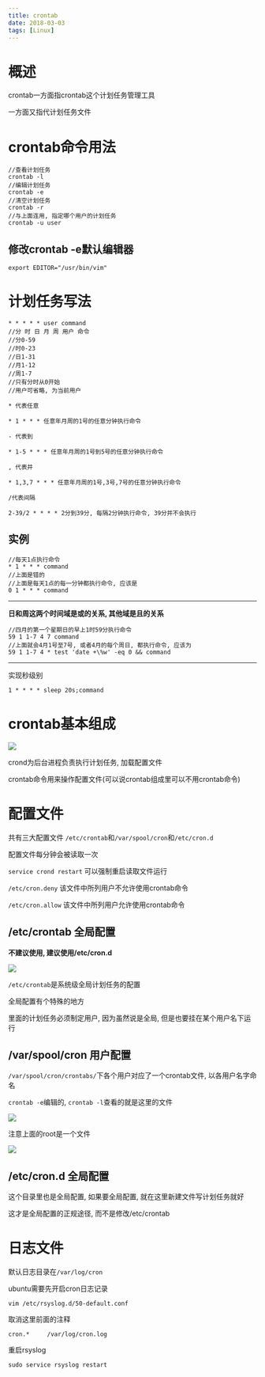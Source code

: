 ```yaml
---
title: crontab
date: 2018-03-03
tags: [Linux]
---
```


# 概述

crontab一方面指crontab这个计划任务管理工具

一方面又指代计划任务文件

# crontab命令用法

```
//查看计划任务
crontab -l
//编辑计划任务
crontab -e
//清空计划任务
crontab -r
//与上面连用, 指定哪个用户的计划任务
crontab -u user
```

## 修改crontab -e默认编辑器

`export EDITOR="/usr/bin/vim"`

# 计划任务写法

```
* * * * * user command
//分 时 日 月 周 用户 命令
//分0-59
//时0-23
//日1-31
//月1-12
//周1-7
//只有分时从0开始
//用户可省略, 为当前用户
```

```
* 代表任意

* 1 * * * 任意年月周的1号的任意分钟执行命令

- 代表到

* 1-5 * * * 任意年月周的1号到5号的任意分钟执行命令

, 代表并

* 1,3,7 * * * 任意年月周的1号,3号,7号的任意分钟执行命令

/代表间隔

2-39/2 * * * * 2分到39分, 每隔2分钟执行命令, 39分并不会执行
```

## 实例

```
//每天1点执行命令
* 1 * * * command
//上面是错的
//上面是每天1点的每一分钟都执行命令, 应该是
0 1 * * * command
```

---

**日和周这两个时间域是或的关系, 其他域是且的关系**

```
//四月的第一个星期日的早上1时59分执行命令
59 1 1-7 4 7 command
//上面就会4月1号至7号, 或者4月的每个周日, 都执行命令, 应该为
59 1 1-7 4 * test 'date +\%w' -eq 0 && command
```

---

实现秒级别

```
1 * * * * sleep 20s;command
```

# crontab基本组成

![](http://p1rbtn7qp.bkt.clouddn.com/18-2-1/46468834.jpg)

crond为后台进程负责执行计划任务, 加载配置文件

crontab命令用来操作配置文件(可以说crontab组成里可以不用crontab命令)

# 配置文件

共有三大配置文件
`/etc/crontab`和`/var/spool/cron`和`/etc/cron.d`

配置文件每分钟会被读取一次

`service crond restart` 可以强制重启读取文件运行

`/etc/cron.deny` 该文件中所列用户不允许使用crontab命令

`/etc/cron.allow` 该文件中所列用户允许使用crontab命令

## /etc/crontab 全局配置

**不建议使用, 建议使用/etc/cron.d**

![](http://p1rbtn7qp.bkt.clouddn.com/18-2-1/64040908.jpg)

`/etc/crontab`是系统级全局计划任务的配置

全局配置有个特殊的地方

里面的计划任务必须制定用户, 因为虽然说是全局, 但是也要挂在某个用户名下运行

## /var/spool/cron 用户配置

`/var/spool/cron/crontabs/`下各个用户对应了一个crontab文件, 以各用户名字命名

`crontab -e`编辑的, `crontab -l`查看的就是这里的文件

![](http://p1rbtn7qp.bkt.clouddn.com/18-2-1/804729.jpg)

注意上面的root是一个文件

![](http://p1rbtn7qp.bkt.clouddn.com/18-2-1/8994018.jpg)

## /etc/cron.d 全局配置

这个目录里也是全局配置, 如果要全局配置, 就在这里新建文件写计划任务就好

这才是全局配置的正规途径, 而不是修改/etc/crontab

# 日志文件

默认日志目录在`/var/log/cron`

ubuntu需要先开启cron日志记录

`vim /etc/rsyslog.d/50-default.conf`

取消这里前面的注释

`cron.*     /var/log/cron.log`

重启rsyslog

`sudo service rsyslog restart`